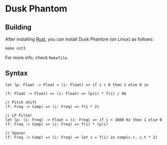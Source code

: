 # Dusk Phantom

## Building

After installing [Rust](https://rustup.rs/), you can install Dusk Phantom (on Linux) as follows:

```shell
make vst3
```

For more info, check `Makefile`.

## Syntax

```dp
let lp: Float -> Float = (i: Float) => if i < 8 then 1 else 0 in

(f: Float -> Float) => (i: Float) => lp(i) * f(i) / 96
```

```dp
// Pitch shift
(f: Freq -> Comp) => (i: Freq) => f(i * 2)

// LP Filter
let lp: (i: Freq) -> Float = (i: Freq) => if i < 1600 Hz then 1 else 0
(f: Freq -> Comp) => (i: Freq) => f(i) * lp(i)

// Spacer
(f: Freq -> Comp) => (i: Freq) => let c = f(i) in comp(c.r, c.t * 2)
```

